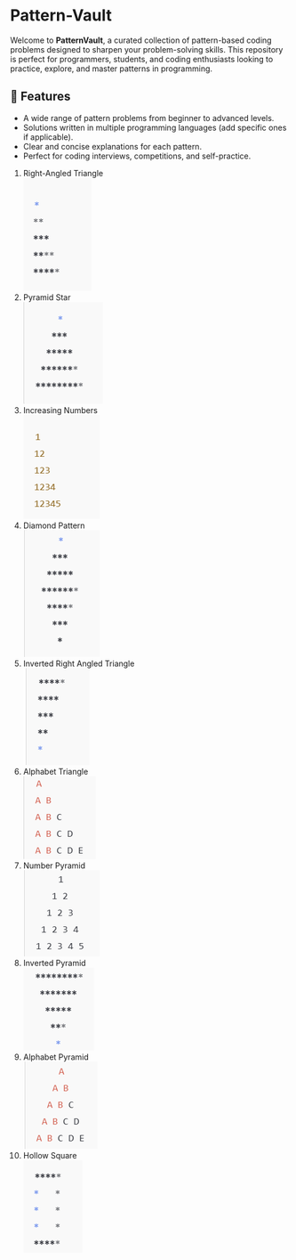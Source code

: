 # Pattern-Vault

Welcome to **PatternVault**, a curated collection of pattern-based coding problems designed to sharpen your problem-solving skills. This repository is perfect for programmers, students, and coding enthusiasts looking to practice, explore, and master patterns in programming.  

## 🌟 Features  
- A wide range of pattern problems from beginner to advanced levels.  
- Solutions written in multiple programming languages (add specific ones if applicable).  
- Clear and concise explanations for each pattern.  
- Perfect for coding interviews, competitions, and self-practice.  <br>
1. Right-Angled Triangle<br>
   ![Alt Text](Images/Right_angled.png) <br>
2. Pyramid Star<br>
   ![Alt Text](Images/pyramid.png) <br>
3. Increasing Numbers <br>
   ![Alt Text](Images/increasing_num.png) <br>
4. Diamond Pattern <br>
   ![Alt Text](Images/diamond.png) <br>
5. Inverted Right Angled Triangle <br>
   ![Alt Text](Images/inverted_right.png) <br>
6. Alphabet Triangle <br>
   ![Alt Text](Images/alphabet.png) <br>
7. Number Pyramid <br>
   ![Alt Text](Images/number_pyramid.png) <br>
8. Inverted Pyramid <br>
   ![Alt Text](Images/inverted_pyramid.png)
9. Alphabet Pyramid <br>
   ![Alt Text](Images/alphabet_pyramid.png)
10. Hollow Square <br>
   ![Alt Text](Images/hollow_square.png)
   
   
   

   
